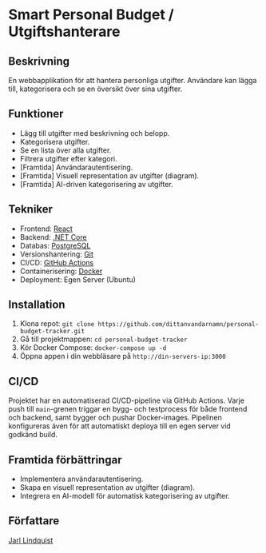 # Smart Personal Budget / Utgiftshanterare

## Beskrivning

En webbapplikation för att hantera personliga utgifter. Användare kan lägga till, kategorisera och se en översikt över sina utgifter.

## Funktioner

* Lägg till utgifter med beskrivning och belopp.
* Kategorisera utgifter.
* Se en lista över alla utgifter.
* Filtrera utgifter efter kategori.
* [Framtida] Användarautentisering.
* [Framtida] Visuell representation av utgifter (diagram).
* [Framtida] AI-driven kategorisering av utgifter.

## Tekniker

* Frontend: [React](https://react.dev/)
* Backend: [.NET Core](https://dotnet.microsoft.com/)
* Databas: [PostgreSQL](https://www.postgresql.org/)
* Versionshantering: [Git](https://git-scm.com/)
* CI/CD: [GitHub Actions](https://github.com/features/actions)
* Containerisering: [Docker](https://www.docker.com/)
* Deployment: Egen Server (Ubuntu)

## Installation

1.  Klona repot: `git clone https://github.com/dittanvandarnamn/personal-budget-tracker.git`
2.  Gå till projektmappen: `cd personal-budget-tracker`
3.  Kör Docker Compose: `docker-compose up -d`
4.  Öppna appen i din webbläsare på `http://din-servers-ip:3000`

## CI/CD

Projektet har en automatiserad CI/CD-pipeline via GitHub Actions. Varje push till `main`-grenen triggar en bygg- och testprocess för både frontend och backend, samt bygger och pushar Docker-images.  Pipelinen konfigureras även för att automatiskt deploya till en egen server vid godkänd build.

## Framtida förbättringar

* Implementera användarautentisering.
* Skapa en visuell representation av utgifter (diagram).
* Integrera en AI-modell för automatisk kategorisering av utgifter.

## Författare

[Jarl Lindquist](https://github.com/webcrunch)
